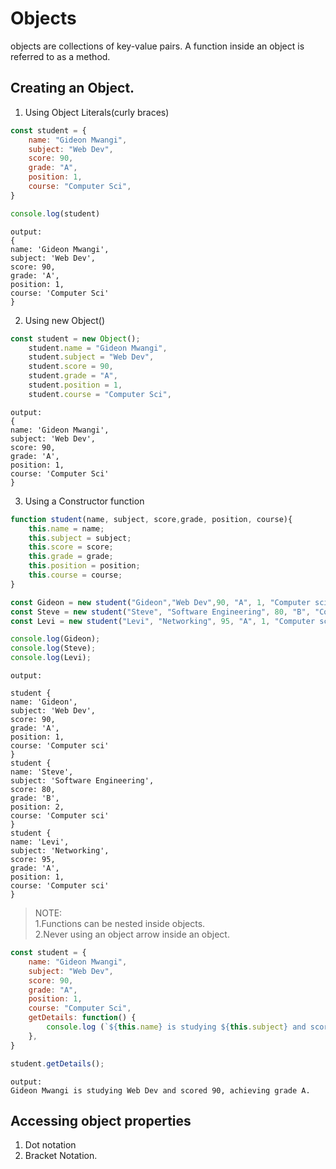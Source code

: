 # Objects
objects are collections of key-value pairs. A function inside an object is referred to as a method.

## Creating an Object.
1. Using Object Literals(curly braces)
```js
const student = {
    name: "Gideon Mwangi",
    subject: "Web Dev",
    score: 90,
    grade: "A",
    position: 1,
    course: "Computer Sci",
}

console.log(student)
```
    output:
    {
    name: 'Gideon Mwangi',
    subject: 'Web Dev',
    score: 90,
    grade: 'A',
    position: 1,
    course: 'Computer Sci'
    }

2. Using new Object() 
```js
const student = new Object();
    student.name = "Gideon Mwangi",
    student.subject = "Web Dev",
    student.score = 90,
    student.grade = "A",
    student.position = 1,
    student.course = "Computer Sci",
```
    output:
    {
    name: 'Gideon Mwangi',
    subject: 'Web Dev',
    score: 90,
    grade: 'A',
    position: 1,
    course: 'Computer Sci'
    }

3. Using a Constructor function
```js
function student(name, subject, score,grade, position, course){
    this.name = name;
    this.subject = subject;
    this.score = score;
    this.grade = grade;
    this.position = position;
    this.course = course;
}

const Gideon = new student("Gideon","Web Dev",90, "A", 1, "Computer sci");
const Steve = new student("Steve", "Software Engineering", 80, "B", "Computer sci");
const Levi = new student("Levi", "Networking", 95, "A", 1, "Computer sci");

console.log(Gideon);
console.log(Steve);
console.log(Levi);
```

    output:

    student {
    name: 'Gideon',
    subject: 'Web Dev',
    score: 90,
    grade: 'A',
    position: 1,
    course: 'Computer sci'
    }
    student {
    name: 'Steve',
    subject: 'Software Engineering',
    score: 80,
    grade: 'B',
    position: 2,
    course: 'Computer sci'
    }
    student {
    name: 'Levi',
    subject: 'Networking',
    score: 95,
    grade: 'A',
    position: 1,
    course: 'Computer sci'
    }

> NOTE:   
1.Functions can be nested inside objects.  
2.Never using an object arrow inside an object.

```js
const student = {
    name: "Gideon Mwangi",
    subject: "Web Dev",
    score: 90,
    grade: "A",
    position: 1,
    course: "Computer Sci",
    getDetails: function() {
        console.log (`${this.name} is studying ${this.subject} and scored ${this.score}, achieving grade ${this.grade}.`);
    },
}

student.getDetails();
```

    output:
    Gideon Mwangi is studying Web Dev and scored 90, achieving grade A.

## Accessing object properties
1. Dot notation
2. Bracket Notation.